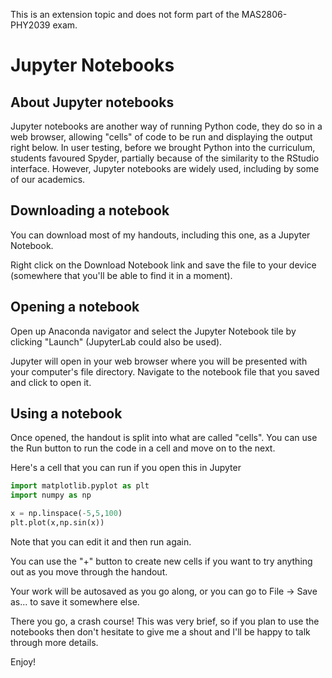 <div class="interlude">
    <p>This is an extension topic and does not form part of the MAS2806-PHY2039 exam.</p>
</div>

# Jupyter Notebooks


## About Jupyter notebooks

Jupyter notebooks are another way of running Python code, they do so in a web browser, allowing "cells" of code to be run and displaying the output right below. In user testing, before we brought Python into the curriculum, students favoured Spyder, partially because of the similarity to the RStudio interface. However, Jupyter notebooks are widely used, including by some of our academics.


## Downloading a notebook

You can download most of my handouts, including this one, as a Jupyter Notebook. 

Right click on the Download Notebook link and save the file to your device (somewhere that you'll be able to find it in a moment).

## Opening a notebook

Open up Anaconda navigator and select the Jupyter Notebook tile by clicking "Launch" (JupyterLab could also be used).

Jupyter will open in your web browser where you will be presented with your computer's file directory. Navigate to the notebook file that you saved and click to open it. 

## Using a notebook

Once opened, the handout is split into what are called "cells". You can use the Run button to run the code in a cell and move on to the next.

Here's a cell that you can run if you open this in Jupyter

```python
import matplotlib.pyplot as plt
import numpy as np 

x = np.linspace(-5,5,100)
plt.plot(x,np.sin(x))
```

Note that you can edit it and then run again.

You can use the "+" button to create new cells if you want to try anything out as you move through the handout.

Your work will be autosaved as you go along, or you can go to File -> Save as... to save it somewhere else.

There you go, a crash course! This was very brief, so if you plan to use the notebooks then don't hesitate to give me a shout and I'll be happy to talk through more details.

Enjoy!

